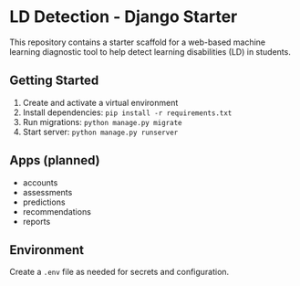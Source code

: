 # LD Detection - Django Starter

This repository contains a starter scaffold for a web-based machine learning diagnostic tool to help detect learning disabilities (LD) in students.

## Getting Started

1. Create and activate a virtual environment
2. Install dependencies: `pip install -r requirements.txt`
3. Run migrations: `python manage.py migrate`
4. Start server: `python manage.py runserver`

## Apps (planned)
- accounts
- assessments
- predictions
- recommendations
- reports

## Environment
Create a `.env` file as needed for secrets and configuration.

